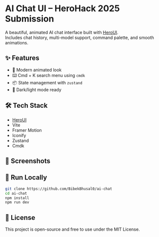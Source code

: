 # AI Chat UI – HeroHack 2025 Submission

A beautiful, animated AI chat interface built with [HeroUI](https://heroui.com).  
Includes chat history, multi-model support, command palette, and smooth animations.

## ✨ Features

- 🎨 Modern animated look
- ⌨️ Cmd + K search menu using `cmdk`
- 📦 State management with `zustand`
- 🌙 Dark/light mode ready

## 🛠️ Tech Stack

- [HeroUI](https://heroui.com)
- Vite
- Framer Motion
- Iconify 
- Zustand
- Cmdk


## 📸 Screenshots


## 🚀 Run Locally

```bash
git clone https://github.com/BibekBhusal0/ai-chat
cd ai-chat
npm install
npm run dev
```

## 📄 License

This project is open-source and free to use under the MIT License.
